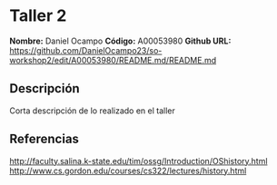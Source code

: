# Taller 2

**Nombre:** Daniel Ocampo 
**Código:** A00053980 
**Github URL:** https://github.com/DanielOcampo23/so-workshop2/edit/A00053980/README.md/README.md

## Descripción

Corta descripción de lo realizado en el taller

## Referencias

http://faculty.salina.k-state.edu/tim/ossg/Introduction/OShistory.html  
http://www.cs.gordon.edu/courses/cs322/lectures/history.html
